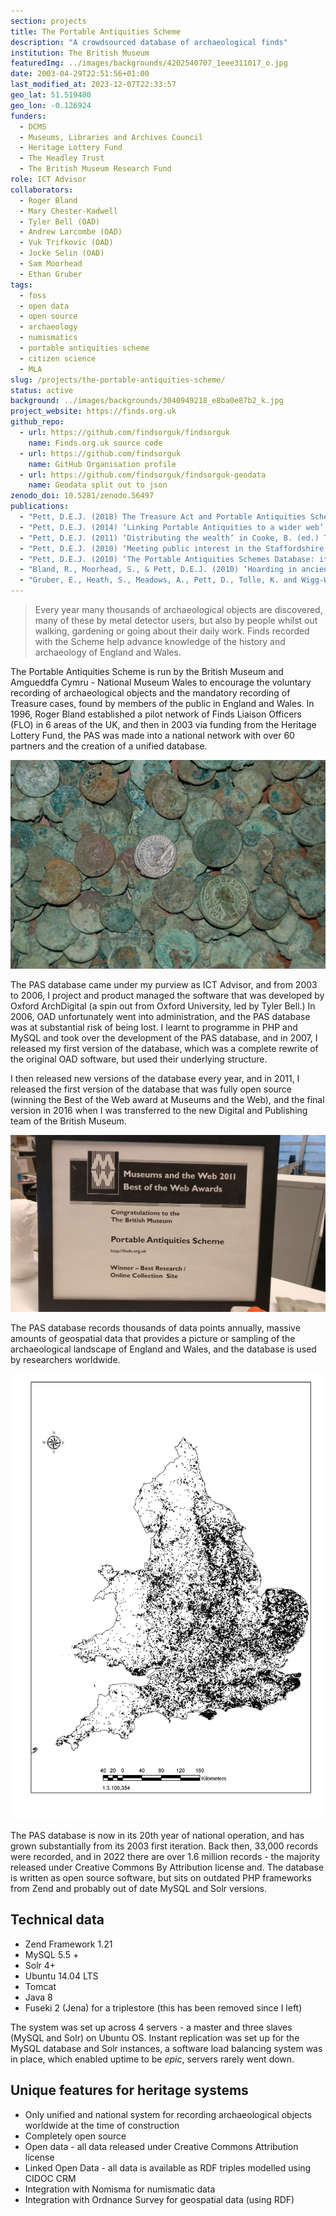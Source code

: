 ```yaml
---
section: projects
title: The Portable Antiquities Scheme
description: "A crowdsourced database of archaeological finds"
institution: The British Museum
featuredImg: ../images/backgrounds/4202540707_1eee311017_o.jpg
date: 2003-04-29T22:51:56+01:00
last_modified_at: 2023-12-07T22:33:57
geo_lat: 51.519400
geo_lon: -0.126924
funders:
  - DCMS 
  - Museums, Libraries and Archives Council
  - Heritage Lottery Fund
  - The Headley Trust
  - The British Museum Research Fund
role: ICT Advisor
collaborators:
  - Roger Bland
  - Mary Chester-Kadwell
  - Tyler Bell (OAD)
  - Andrew Larcombe (OAD)
  - Vuk Trifkovic (OAD)
  - Jocke Selin (OAD)
  - Sam Moorhead
  - Ethan Gruber
tags:
  - foss
  - open data
  - open source
  - archaeology
  - numismatics
  - portable antiquities scheme
  - citizen science
  - MLA
slug: /projects/the-portable-antiquities-scheme/
status: active
background: ../images/backgrounds/3040949218_e8ba0e87b2_k.jpg
project_website: https://finds.org.uk
github_repo: 
  - url: https://github.com/findsorguk/findsorguk
    name: Finds.org.uk source code
  - url: https://github.com/findsorguk
    name: GitHub Organisation profile
  - url: https://github.com/findsorguk/findsorguk-geodata
    name: Geodata split out to json
zenodo_doi: 10.5281/zenodo.56497
publications:
  - "Pett, D.E.J. (2018) The Treasure Act and Portable Antiquities Scheme in England and Wales in Key Concepts in Public Archaeology (Moshenska, G. Ed) DOI: 10.2307/j.ctt1vxm8r7.12"
  - "Pett, D.E.J. (2014) ‘Linking Portable Antiquities to a wider web’ in Thomas Elliott, T., Heath, S., and Muccigrosso, J. (eds) Current Practice in Linked Open Data for the Ancient World"
  - "Pett, D.E.J. (2011) ‘Distributing the wealth’ in Cooke, B. (ed.) The British Museum and the future of Numismatics. London: British Museum Press."
  - "Pett, D.E.J. (2010) ‘Meeting public interest in the Staffordshire Hoard.‘ British Archaeology 110"
  - "Pett, D.E.J. (2010) ‘The Portable Antiquities Schemes Database: its development for research since 1998’ in Lewis, M. et al (ed.) Proceedings of the PAS conference David Brown Book Company"
  - "Bland, R., Moorhead, S., & Pett, D.E.J. (2010) ‘Hoarding in ancient Britain.’ Current Archaeology Volume 248"
  - "Gruber, E., Heath, S., Meadows, A., Pett, D., Tolle, K. and Wigg-Wolf, D. (2014) ‘Semantic Web Technologies Applied to Numismatic Collections in Archaeology in the Digital Era’ Papers from the 40th Annual Conference of Computer Applications and Quantitative Methods in Archaeology (CAA), Southampton, 26-29 March 2012’"
---
```

> Every year many thousands of archaeological objects are discovered, many of these by metal detector users, but also by people whilst out walking, gardening or going about their daily work. Finds recorded with the Scheme help advance knowledge of the history and archaeology of England and Wales.

The Portable Antiquities Scheme is run by the British Museum and Amgueddfa Cymru - National Museum Wales to 
encourage the voluntary recording of archaeological objects and the mandatory recording of Treasure cases, 
found by members of the public in England and Wales. In 1996, Roger Bland established a pilot network of Finds Liaison
Officers (FLO) in 6 areas of the UK, and then in 2003 via funding from the Heritage Lottery Fund, the PAS was
made into a national network with over 60 partners and the creation of a unified database. 

![Coins from the Frome Hoard](../images/backgrounds/7549072406_5b6746cc4f_h.jpg)

The PAS database came under my purview as ICT Advisor, and from 2003 to 2006, I project and product managed
the software that was developed by Oxford ArchDigital (a spin out from Oxford University, led by Tyler Bell.) In 2006, 
OAD unfortunately went into administration, and the PAS database was at substantial risk of being lost. 
I learnt to programme in PHP and MySQL and took over the development of the PAS database, and in 2007, I released my 
first version of the database, which was a complete rewrite of the original OAD software, but used their underlying structure.

I then released new versions of the database every year, and in 2011, I released the first version of the database that was 
fully open source (winning the Best of the Web award at Museums and the Web), 
and the final version in 2016 when I was transferred to the new Digital and Publishing team of the British Museum.

![The Museums and the web award 2011](../images/2017/museumsAndTheWeb.jpg)

The PAS database records thousands of data points annually, massive amounts of geospatial data that provides a picture 
or sampling of the archaeological landscape of England and Wales, and the database is used by researchers worldwide. 

![A map of the PAS database's coverage from 2003 to 2010](../images/2017/mapCoins.jpg)

The PAS database is now in its 20th year of national operation, and has grown substantially from its 2003 first iteration. 
Back then, 33,000 records were recorded, and in 2022 there are over 1.6 million records - the majority released under Creative Commons By Attribution
license and. The database is written as open source software, but sits on outdated PHP frameworks from Zend and probably 
out of date MySQL and Solr versions. 

## Technical data

* Zend Framework 1.21 
* MySQL 5.5 + 
* Solr 4+ 
* Ubuntu 14.04 LTS
* Tomcat
* Java 8
* Fuseki 2 (Jena) for a triplestore (this has been removed since I left)

The system was set up across 4 servers - a master and three slaves (MySQL and Solr) on Ubuntu OS. 
Instant replication was set up for the MySQL database and Solr instances, a software load balancing system was in place, which 
enabled uptime to be _epic_, servers rarely went down.

## Unique features for heritage systems

* Only unified and national system for recording archaeological objects worldwide at the time of construction
* Completely open source 
* Open data - all data released under Creative Commons Attribution license
* Linked Open Data - all data is available as RDF triples modelled using CIDOC CRM
* Integration with Nomisma for numismatic data
* Integration with Ordnance Survey for geospatial data (using RDF)